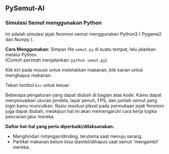 ## PySemut-AI

### Simulasi Semut menggunakan Python

Ini adalah simulasi jejak feromon semut menggunakan Python3 ( Pygame2 dan Numpy ).

**Cara Menggunakan:**
Simpan file `semut.py` di suatu tempat, lalu jalankan melalui Python.  
(Contoh perintah menjalankan: `python semut.py`)

Klik kiri pada mouse untuk meletakkan makanan, klik kanan untuk menghapus makanan.

Tekan tombol `Esc` untuk keluar.

Beberapa pengaturan yang dapat diubah di bagian atas kode. Kamu dapat menyesuaikan ukuran jendela, layar penuh, FPS, dan jumlah semut yang ingin kamu munculkan. Rasio resolusi piksel pada permukaan jejak feromon juga dapat diubah, meskipun hal ini akan memengaruhi cara kerja logika pencarian jalur mereka.

**Daftar hal-hal yang perlu diperbaiki/dilaksanakan:**
- Menghindari rintangan/dinding, terutama saat menuju sarang.
- Partikel makanan belum bisa diambil/dihapus saat semut 'mengambil' mereka.

